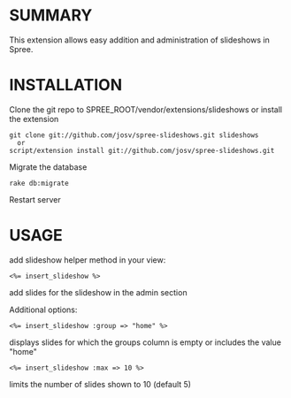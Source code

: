 # SUMMARY #

This extension allows easy addition and administration of slideshows in Spree.

# INSTALLATION #

   Clone the git repo to SPREE_ROOT/vendor/extensions/slideshows or install the extension

	git clone git://github.com/josv/spree-slideshows.git slideshows
      or
	script/extension install git://github.com/josv/spree-slideshows.git

   Migrate the database

	rake db:migrate

   Restart server

# USAGE #

   add slideshow helper method in your view:

	<%= insert_slideshow %>

   add slides for the slideshow in the admin section

   Additional options:

	<%= insert_slideshow :group => "home" %>

   displays slides for which the groups column is empty or includes the value "home"

	<%= insert_slideshow :max => 10 %>

   limits the number of slides shown to 10 (default 5)
